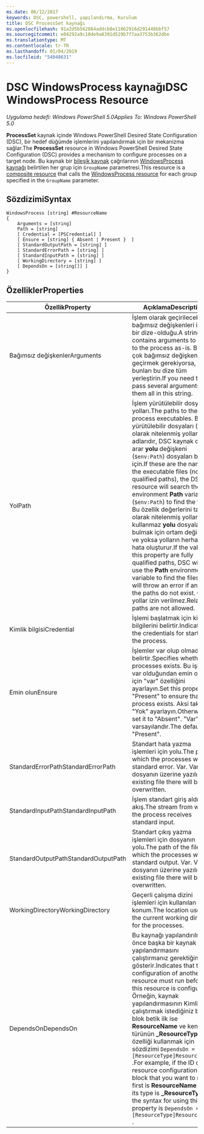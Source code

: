 ```yaml
---
ms.date: 06/12/2017
keywords: DSC, powershell, yapılandırma, Kurulum
title: DSC ProcessSet kaynağı
ms.openlocfilehash: 91a2d5b562864addcb8e11062916d291448bbf57
ms.sourcegitcommit: e04292a9c10de9a8391d529b7f7aa3753b362dbe
ms.translationtype: MT
ms.contentlocale: tr-TR
ms.lasthandoff: 01/04/2019
ms.locfileid: "54048631"
---
```

# <a name="dsc-windowsprocess-resource"></a><span data-ttu-id="521ea-103">DSC WindowsProcess kaynağı</span><span class="sxs-lookup"><span data-stu-id="521ea-103">DSC WindowsProcess Resource</span></span>

<span data-ttu-id="521ea-104">_Uygulama hedefi: Windows PowerShell 5.0_</span><span class="sxs-lookup"><span data-stu-id="521ea-104">_Applies To: Windows PowerShell 5.0_</span></span>

<span data-ttu-id="521ea-105">**ProcessSet** kaynak içinde Windows PowerShell Desired State Configuration (DSC), bir hedef düğümde işlemlerini yapılandırmak için bir mekanizma sağlar.</span><span class="sxs-lookup"><span data-stu-id="521ea-105">The **ProcessSet** resource in Windows PowerShell Desired State Configuration (DSC) provides a mechanism to configure processes on a target node.</span></span> <span data-ttu-id="521ea-106">Bu kaynak bir [bileşik kaynak](../../../resources/authoringResourceComposite.md) çağrılarının [WindowsProcess kaynağı](windowsProcessResource.md) belirtilen her grup için `GroupName` parametresi.</span><span class="sxs-lookup"><span data-stu-id="521ea-106">This resource is a [composite resource](../../../resources/authoringResourceComposite.md) that calls the [WindowsProcess resource](windowsProcessResource.md) for each group specified in the `GroupName` parameter.</span></span>

## <a name="syntax"></a><span data-ttu-id="521ea-107">Sözdizimi</span><span class="sxs-lookup"><span data-stu-id="521ea-107">Syntax</span></span>

```
WindowsProcess [string] #ResourceName
{
    Arguments = [string]
    Path = [string]
    [ Credential = [PSCredential] ]
    [ Ensure = [string] { Absent | Present }  ]
    [ StandardOutputPath = [string] ]
    [ StandardErrorPath = [string] ]
    [ StandardInputPath = [string] ]
    [ WorkingDirectory = [string] ]
    [ DependsOn = [string[]] ]
}
```

## <a name="properties"></a><span data-ttu-id="521ea-108">Özellikler</span><span class="sxs-lookup"><span data-stu-id="521ea-108">Properties</span></span>

| <span data-ttu-id="521ea-109">Özellik</span><span class="sxs-lookup"><span data-stu-id="521ea-109">Property</span></span> | <span data-ttu-id="521ea-110">Açıklama</span><span class="sxs-lookup"><span data-stu-id="521ea-110">Description</span></span> |
| --- | --- |
| <span data-ttu-id="521ea-111">Bağımsız değişkenler</span><span class="sxs-lookup"><span data-stu-id="521ea-111">Arguments</span></span>| <span data-ttu-id="521ea-112">İşlem olarak geçirilecek bağımsız değişkenleri içeren bir dize-olduğu.</span><span class="sxs-lookup"><span data-stu-id="521ea-112">A string that contains arguments to pass to the process as-is.</span></span> <span data-ttu-id="521ea-113">Birden çok bağımsız değişkenleri geçirmek gerekiyorsa, bunları bu dize tüm yerleştirin.</span><span class="sxs-lookup"><span data-stu-id="521ea-113">If you need to pass several arguments, put them all in this string.</span></span>|
| <span data-ttu-id="521ea-114">Yol</span><span class="sxs-lookup"><span data-stu-id="521ea-114">Path</span></span>| <span data-ttu-id="521ea-115">İşlem yürütülebilir dosya yolları.</span><span class="sxs-lookup"><span data-stu-id="521ea-115">The paths to the process executables.</span></span> <span data-ttu-id="521ea-116">Bunlar yürütülebilir dosyaları (tam olarak nitelenmiş yollar) adlarıdır, DSC kaynak ortam arar **yolu** değişkeni (`$env:Path`) dosyaları bulmak için.</span><span class="sxs-lookup"><span data-stu-id="521ea-116">If these are the names of the executable files (not fully qualified paths), the DSC resource will search the environment **Path** variable (`$env:Path`) to find the files.</span></span> <span data-ttu-id="521ea-117">Bu özellik değerlerini tam olarak nitelenmiş yollar, DSC kullanmaz **yolu** dosyaları bulmak için ortam değişkeni ve yoksa yolların herhangi bir hata oluşturur.</span><span class="sxs-lookup"><span data-stu-id="521ea-117">If the values of this property are fully qualified paths, DSC will not use the **Path** environment variable to find the files, and will throw an error if any of the paths do not exist.</span></span> <span data-ttu-id="521ea-118">Göreli yollar izin verilmez.</span><span class="sxs-lookup"><span data-stu-id="521ea-118">Relative paths are not allowed.</span></span>|
| <span data-ttu-id="521ea-119">Kimlik bilgisi</span><span class="sxs-lookup"><span data-stu-id="521ea-119">Credential</span></span>| <span data-ttu-id="521ea-120">İşlemi başlatmak için kimlik bilgilerini belirtir.</span><span class="sxs-lookup"><span data-stu-id="521ea-120">Indicates the credentials for starting the process.</span></span>|
| <span data-ttu-id="521ea-121">Emin olun</span><span class="sxs-lookup"><span data-stu-id="521ea-121">Ensure</span></span>| <span data-ttu-id="521ea-122">İşlemler var olup olmadığını belirtir.</span><span class="sxs-lookup"><span data-stu-id="521ea-122">Specifies whether the processes exists.</span></span> <span data-ttu-id="521ea-123">Bu işlem var olduğundan emin olmak için "var" özelliğini ayarlayın.</span><span class="sxs-lookup"><span data-stu-id="521ea-123">Set this property to "Present" to ensure that the process exists.</span></span> <span data-ttu-id="521ea-124">Aksi takdirde, "Yok" ayarlayın.</span><span class="sxs-lookup"><span data-stu-id="521ea-124">Otherwise, set it to "Absent".</span></span> <span data-ttu-id="521ea-125">"Var" varsayılandır.</span><span class="sxs-lookup"><span data-stu-id="521ea-125">The default is "Present".</span></span>|
| <span data-ttu-id="521ea-126">StandardErrorPath</span><span class="sxs-lookup"><span data-stu-id="521ea-126">StandardErrorPath</span></span>| <span data-ttu-id="521ea-127">Standart hata yazma işlemleri için yolu.</span><span class="sxs-lookup"><span data-stu-id="521ea-127">The path to which the processes write standard error.</span></span> <span data-ttu-id="521ea-128">Var. Varolan dosyanın üzerine yazılır.</span><span class="sxs-lookup"><span data-stu-id="521ea-128">Any existing file there will be overwritten.</span></span>|
| <span data-ttu-id="521ea-129">StandardInputPath</span><span class="sxs-lookup"><span data-stu-id="521ea-129">StandardInputPath</span></span>| <span data-ttu-id="521ea-130">İşlem standart giriş aldığı akış.</span><span class="sxs-lookup"><span data-stu-id="521ea-130">The stream from which the process receives standard input.</span></span>|
| <span data-ttu-id="521ea-131">StandardOutputPath</span><span class="sxs-lookup"><span data-stu-id="521ea-131">StandardOutputPath</span></span>| <span data-ttu-id="521ea-132">Standart çıkış yazma işlemleri için dosyanın yolu.</span><span class="sxs-lookup"><span data-stu-id="521ea-132">The path of the file to which the processes write standard output.</span></span> <span data-ttu-id="521ea-133">Var. Varolan dosyanın üzerine yazılır.</span><span class="sxs-lookup"><span data-stu-id="521ea-133">Any existing file there will be overwritten.</span></span>|
| <span data-ttu-id="521ea-134">WorkingDirectory</span><span class="sxs-lookup"><span data-stu-id="521ea-134">WorkingDirectory</span></span>| <span data-ttu-id="521ea-135">Geçerli çalışma dizini işlemleri için kullanılan konum.</span><span class="sxs-lookup"><span data-stu-id="521ea-135">The location used as the current working directory for the processes.</span></span>|
| <span data-ttu-id="521ea-136">DependsOn</span><span class="sxs-lookup"><span data-stu-id="521ea-136">DependsOn</span></span> | <span data-ttu-id="521ea-137">Bu kaynağı yapılandırılmadan önce başka bir kaynak yapılandırmasını çalıştırmanız gerektiğini gösterir.</span><span class="sxs-lookup"><span data-stu-id="521ea-137">Indicates that the configuration of another resource must run before this resource is configured.</span></span> <span data-ttu-id="521ea-138">Örneğin, kaynak yapılandırmasının Kimliğini çalıştırmak istediğiniz bir blok betik ilk ise **ResourceName** ve kendi türünün **_ResourceType**, bu özelliği kullanmak için sözdizimi `DependsOn = "[ResourceType]ResourceName"` .</span><span class="sxs-lookup"><span data-stu-id="521ea-138">For example, if the ID of the resource configuration script block that you want to run first is **ResourceName** and its type is **_ResourceType**, the syntax for using this property is `DependsOn = "[ResourceType]ResourceName"` .</span></span>|
